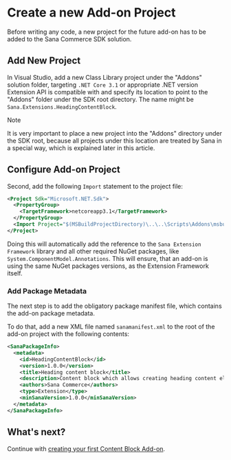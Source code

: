 # Create a new Add-on Project

Before writing any code, a new project for the future add-on has to be added to the Sana Commerce SDK solution.

## Add New Project

In Visual Studio, add a new Class Library project under the "Addons" solution folder, targeting `.NET Core 3.1`
or appropriate .NET version Extension API is compatible with and specify its location to point to the "Addons" folder under the SDK root directory. The name might be `Sana.Extensions.HeadingContentBlock`.

> [!Note]
> It is very important to place a new project into the "Addons" directory under the SDK root, because all projects under this location are treated by Sana in a special way, which is explained later in this article.

## Configure Add-on Project

Second, add the following `Import` statement to the project file:
```xml
<Project Sdk="Microsoft.NET.Sdk">
  <PropertyGroup>
    <TargetFramework>netcoreapp3.1</TargetFramework>
  </PropertyGroup>
  <Import Project="$(MSBuildProjectDirectory)\..\..\Scripts\Addons\msbuild.targets" />
</Project>
```

Doing this will automatically add the reference to the `Sana Extension Framework` library and all other required NuGet packages, 
like `System.ComponentModel.Annotations`.
This will ensure, that an add-on is using the same NuGet packages versions, as the Extension Framework itself.

### Add Package Metadata

The next step is to add the obligatory package manifest file, which contains the add-on package metadata.

To do that, add a new XML file named `sanamanifest.xml` to the root of the add-on project with the following contents:

```xml
<SanaPackageInfo>
  <metadata>
    <id>HeadingContentBlock</id>
    <version>1.0.0</version>
    <title>Heading content block</title>
    <description>Content block which allows creating heading content elements.</description>
    <authors>Sana Commerce</authors>
    <type>Extension</type>
    <minSanaVersion>1.0.0</minSanaVersion>
  </metadata>
</SanaPackageInfo>
```

## What's next?

Continue with [creating your first Content Block Add-on](simple-cb-tutorial.md).
